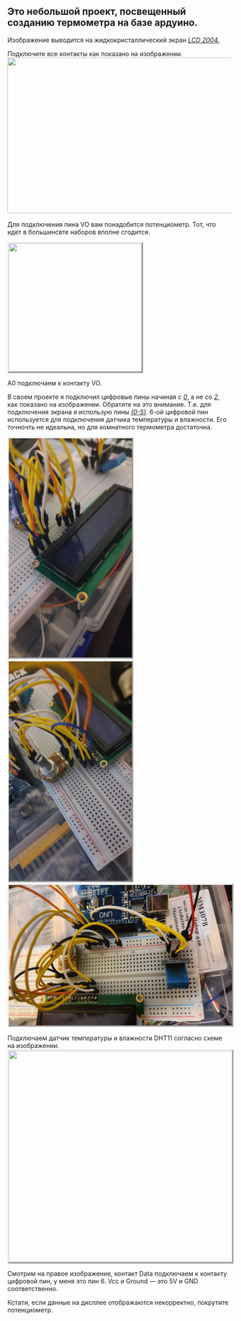 <h2>Это небольшой проект, посвещенный созданию термометра на базе ардуино.</h2>
<p></p>
<p>Изображение выводится на жидкокристаллический экран <span style="text-decoration: underline;"><em>LCD 2004.</em></span><span style="text-decoration: underline;"><em></em></span></p>
<p>Подключите все контакты как показано на изображении.<img src="https://iarduino.ru/img/upload/ec1b127e9972f382e70c63734c2d44b2.jpg" alt="" width="627" height="350" /></p>
<p>Для подключения пина VO вам понадобится потенциометр. Тот, что идет в большинсвте наборов вполне сгодится.</p>
<p><img src="https://arduinomaster.ru/wp-content/uploads/2017/09/2_20_11-300x289.jpg" width="300" height="289" style="border-style: outset;" alt="" /></p>
<p>А0 подключаем к контакту VO.&nbsp;</p>
<p>В своем проекте я подключил цифровые пины начиная с <span style="text-decoration: underline;"><em>0</em></span>, а не со <span style="text-decoration: underline;"><em>2</em></span>, как показано на изображении. Обратите на это внимание. Т.е. для подключения экрана я использую пины <span style="text-decoration: underline;"><em>(0-5)</em></span>. 6-ой цифровой пин используется для подключения датчика температуры и влажности. Его точночть не идеальна, но для комнатного термометра достаточна.</p>
<p><img src="https://github.com/arfshukhov/arduterm/blob/main/photos/photo_2023-01-15_19-26-53.jpg?raw=true" alt="" width="278" height="493" style="border-style: outset;" /><img src="https://github.com/arfshukhov/arduterm/blob/main/photos/photo_2023-01-15_19-26-55.jpg?raw=true" alt="" width="278" height="494" style="border-style: outset;" /><img src="https://github.com/arfshukhov/arduterm/blob/main/photos/photo_2023-01-15_19-26-50.jpg?raw=true" alt="" width="562" height="316" style="border-style: outset;" /></p>
<p>Подключаем датчик температуры и влажности DHT11 согласно схеме на изображении.<img src="https://arduinoplus.ru/wp-content/uploads/2018/04/raspinovka-dht11.jpg.webp" alt="" style="border-style: outset;" width="600" height="476" /></p>
<p>Смотрим на правое изображение, контакт Dаta подключаем к контакту&nbsp; цифровой пин, у меня это пин 6. Vcc и Ground&nbsp;&mdash; это 5V и GND соответственно.</p>
<p>Кстати, если данные на дисплее отображаются некорректно, покрутите потенциометр.</p>
<p></p>

